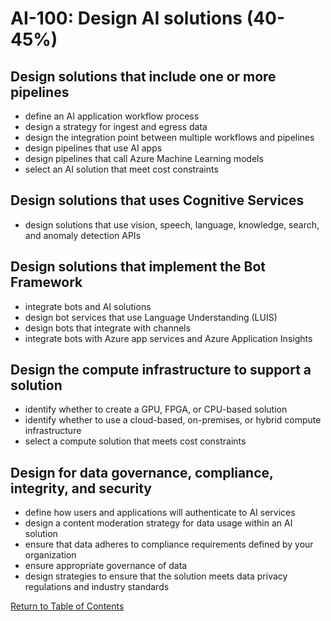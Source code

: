 # AI-100: Design AI solutions (40-45%)

## Design solutions that include one or more pipelines
- define an AI application workflow process
- design a strategy for ingest and egress data
- design the integration point between multiple workflows and pipelines
- design pipelines that use AI apps
- design pipelines that call Azure Machine Learning models
- select an AI solution that meet cost constraints

## Design solutions that uses Cognitive Services
- design solutions that use vision, speech, language, knowledge, search, and anomaly detection APIs

## Design solutions that implement the Bot Framework
- integrate bots and AI solutions
- design bot services that use Language Understanding (LUIS)
- design bots that integrate with channels
- integrate bots with Azure app services and Azure Application Insights

## Design the compute infrastructure to support a solution
- identify whether to create a GPU, FPGA, or CPU-based solution
- identify whether to use a cloud-based, on-premises, or hybrid compute infrastructure
- select a compute solution that meets cost constraints

## Design for data governance, compliance, integrity, and security
- define how users and applications will authenticate to AI services
- design a content moderation strategy for data usage within an AI solution
- ensure that data adheres to compliance requirements defined by your organization
- ensure appropriate governance of data
- design strategies to ensure that the solution meets data privacy regulations and industry standards

[Return to Table of Contents](README.md)